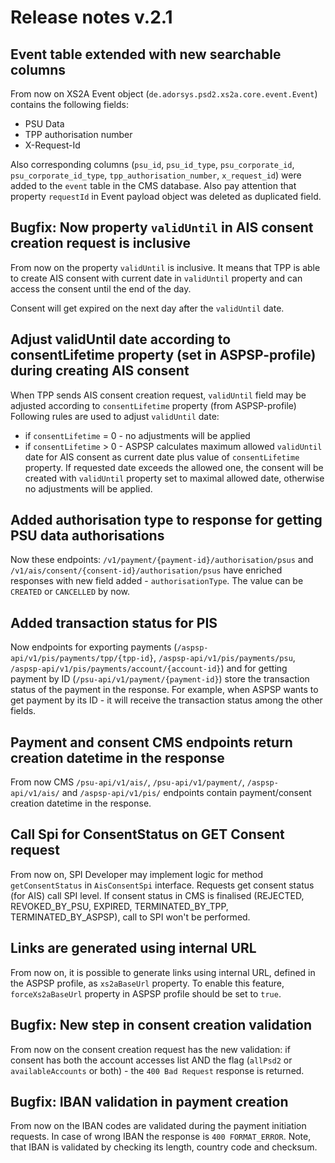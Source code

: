 # Release notes v.2.1

## Event table extended with new searchable columns
From now on XS2A Event object (`de.adorsys.psd2.xs2a.core.event.Event`) contains the following fields:
 * PSU Data
 * TPP authorisation number
 * X-Request-Id

Also corresponding columns (`psu_id`, `psu_id_type`, `psu_corporate_id`, `psu_corporate_id_type`, `tpp_authorisation_number`, `x_request_id`) were added to the `event` table in the CMS database.
Also pay attention that property `requestId` in Event payload object was deleted as duplicated field.

## Bugfix: Now property `validUntil` in AIS consent creation request is inclusive
From now on the property `validUntil` is inclusive. It means that TPP is able to create AIS consent with current date in `validUntil` property and 
can access the consent until the end of the day.

Consent will get expired on the next day after the `validUntil` date.

## Adjust validUntil date according to consentLifetime property (set in ASPSP-profile) during creating AIS consent
When TPP sends AIS consent creation request, `validUntil` field may be adjusted according to `consentLifetime` property (from ASPSP-profile)
Following rules are used to adjust `validUntil` date:
 * if `consentLifetime` = 0 - no adjustments will be applied
 * if `consentLifetime` > 0 - ASPSP calculates maximum allowed `validUntil` date for AIS consent as current date plus value of `consentLifetime` property. 
If requested date exceeds the allowed one, the consent will be created with `validUntil` property set to maximal allowed date, otherwise no adjustments will be applied.

## Added authorisation type to response for getting PSU data authorisations

Now these endpoints: `/v1/payment/{payment-id}/authorisation/psus` and `/v1/ais/consent/{consent-id}/authorisation/psus` have enriched
responses with new field added - `authorisationType`. The value can be `CREATED` or `CANCELLED` by now.

## Added transaction status for PIS

Now endpoints for exporting payments (`/aspsp-api/v1/pis/payments/tpp/{tpp-id}`, `/aspsp-api/v1/pis/payments/psu`, `/aspsp-api/v1/pis/payments/account/{account-id}`)
and for getting payment by ID (`/psu-api/v1/payment/{payment-id}`) store the transaction status of the payment in the response. For example, when ASPSP wants
to get payment by its ID - it will receive the transaction status among the other fields.

## Payment and consent CMS endpoints return creation datetime in the response

From now CMS `/psu-api/v1/ais/`, `/psu-api/v1/payment/`, `/aspsp-api/v1/ais/` and `/aspsp-api/v1/pis/` endpoints 
contain payment/consent creation datetime in the response.

## Call Spi for ConsentStatus on GET Consent request
From now on, SPI Developer may implement logic for method `getConsentStatus` in `AisConsentSpi` interface.
Requests get consent status (for AIS) call SPI level.
If consent status in CMS is finalised (REJECTED, REVOKED_BY_PSU, EXPIRED, TERMINATED_BY_TPP, TERMINATED_BY_ASPSP), call to SPI won't be performed.

## Links are generated using internal URL
From now on, it is possible to generate links using internal URL, defined in the ASPSP profile, as `xs2aBaseUrl` property. To enable this feature, `forceXs2aBaseUrl` property
in ASPSP profile should be set to `true`.

## Bugfix: New step in consent creation validation

From now on the consent creation request has the new validation: if consent has both the account accesses list AND the flag (`allPsd2` or `availableAccounts` or both) - 
the `400 Bad Request` response is returned.  

## Bugfix: IBAN validation in payment creation

From now on the IBAN codes are validated during the payment initiation requests. In case of wrong IBAN the response is `400 FORMAT_ERROR`. Note, that
IBAN is validated by checking its length, country code and checksum.
